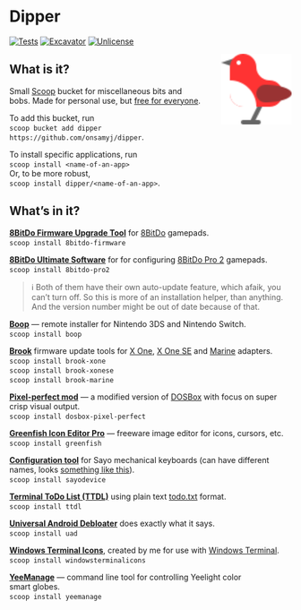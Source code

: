 # Dipper

[![Tests](https://github.com/onsamyj/dipper/actions/workflows/ci.yml/badge.svg)](https://github.com/onsamyj/dipper/actions/workflows/ci.yml) [![Excavator](https://github.com/onsamyj/dipper/actions/workflows/excavator.yml/badge.svg)](https://github.com/onsamyj/dipper/actions/workflows/excavator.yml) [![Unlicense](https://img.shields.io/badge/Unlicense-Public_Domain-informational?logo=unlicense)](https://unlicense.org/)

<img src="bird.svg" style="float:right;width:8rem;heigh:auto;max-width:25%;margin-left:2rem" alt="Dipper Bird"/>

## What is it?

Small [Scoop](https://scoop.sh/) bucket for miscellaneous bits and bobs. Made for personal use, but [free for everyone](https://unlicense.org/).

To add this bucket, run\
`scoop bucket add dipper https://github.com/onsamyj/dipper`.

To install specific applications, run\
`scoop install <name-of-an-app>`\
Or, to be more robust,\
`scoop install dipper/<name-of-an-app>`.

## What’s in it?

**[8BitDo Firmware Upgrade Tool](https://support.8bitdo.com/firmware-updater.html)** for [8BitDo](https://www.8bitdo.com/) gamepads.\
`scoop install 8bitdo-firmware`

**[8BitDo Ultimate Software](https://support.8bitdo.com/ultimate/pro2.html)** for for configuring [8BitDo Pro 2](https://www.8bitdo.com/pro2/) gamepads.\
`scoop install 8bitdo-pro2`

> ℹ️ Both of them have their own auto-update feature, which afaik, you can’t turn off. So this is more of an installation helper, than anything. And the version number might be out of date because of that.

**[Boop](https://github.com/miltoncandelero/Boop)** — remote installer for Nintendo 3DS and Nintendo Switch.\
`scoop install boop`

**[Brook](https://www.brookaccessory.com/)** firmware update tools for [X One](https://www.brookaccessory.com/detail/84585951/), [X One SE](https://www.brookaccessory.com/detail/43268489/) and [Marine](https://www.brookaccessory.com/detail/15320432/) adapters.\
`scoop install brook-xone`\
`scoop install brook-xonese`\
`scoop install brook-marine`

**[Pixel-perfect mod](https://github.com/bladeSk/DOSBox-pixel-perfect)** — a modified version of [DOSBox](https://www.dosbox.com/) with focus on super crisp visual output.\
`scoop install dosbox-pixel-perfect`

**[Greenfish Icon Editor Pro](http://greenfishsoftware.org/gfie.php)** — freeware image editor for icons, cursors, etc.\
`scoop install greenfish`

**[Configuration tool](https://sayodevice.com/help/std/en/web-device/)** for Sayo mechanical keyboards (can have different names, looks [something like this](https://i.imgur.com/pok4pys.png)).\
`scoop install sayodevice`

**[Terminal ToDo List (TTDL)](https://github.com/VladimirMarkelov/ttdl/)** using plain text [todo.txt](https://todotxt.org) format.\
`scoop install ttdl`

**[Universal Android Debloater](https://github.com/0x192/universal-android-debloater)** does exactly what it says.\
`scoop install uad`

**[Windows Terminal Icons](https://github.com/onsamyj/WindowsTerminalIcons)**, created by me for use with [Windows Terminal](https://github.com/microsoft/terminal).\
`scoop install windowsterminalicons`

**[YeeManage](https://github.com/mdjx/YeeManage)** — command line tool for controlling Yeelight color smart globes.\
`scoop install yeemanage`

<!--

  ↑ ↑    .  .  _   _   _
=(o o)=  |\ | | | |_| |_
(") (")  | \| |_| |   |_
--- nothing personal ---
This is unlicense.org’d.

Picture of a bird in the Social Preview (https://repository-images.githubusercontent.com/576199798/1551b624-4a96-4b45-901f-2f27495aeae6) is from https://pixabay.com/photos/dipper-bird-perched-animal-6992782/

-->
